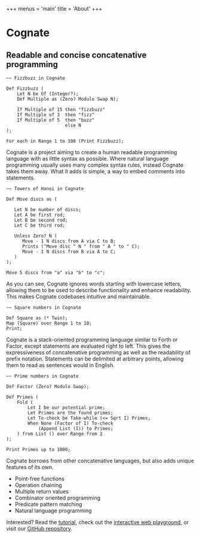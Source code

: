+++
menus = 'main'
title = 'About'
+++

# Cognate
## Readable and concise concatenative programming

```cognate
~~ Fizzbuzz in Cognate

Def Fizzbuzz (
	Let N be Of (Integer?);
	Def Multiple as (Zero? Modulo Swap N);

    If Multiple of 15 then "fizzbuzz"
    If Multiple of 3  then "fizz"
    If Multiple of 5  then "buzz"
                      else N
);

For each in Range 1 to 100 (Print Fizzbuzz);
```

Cognate is a project aiming to create a human readable programming language with as little syntax as possible. Where natural language programming usually uses many complex syntax rules, instead Cognate takes them away. What it adds is simple, a way to embed comments into statements.

```cognate
~~ Towers of Hanoi in Cognate

Def Move discs as (

   Let N be number of discs;
   Let A be first rod;
   Let B be second rod;
   Let C be third rod;

   Unless Zero? N (
      Move - 1 N discs from A via C to B;
      Prints ("Move disc " N " from " A " to " C);
      Move - 1 N discs from B via A to C;
   )
);

Move 5 discs from "a" via "b" to "c";
```

As you can see, Cognate ignores words starting with lowercase letters, allowing them to be used to describe functionality and enhance readability. This makes Cognate codebases intuitive and maintainable.

```cognate
~~ Square numbers in Cognate

Def Square as (* Twin);
Map (Square) over Range 1 to 10;
Print;
```

Cognate is a stack-oriented programming language similar to Forth or Factor, except statements are evaluated right to left. This gives the expressiveness of concatenative programming as well as the readability of prefix notation. Statements can be delimited at arbitrary points, allowing them to read as sentences would in English.

```cognate
~~ Prime numbers in Cognate

Def Factor (Zero? Modulo Swap);

Def Primes (
	Fold (
        Let I be our potential prime;
		Let Primes are the found primes;
		Let To-check be Take-while (<= Sqrt I) Primes;
		When None (Factor of I) To-check
			(Append List (I)) to Primes;
	) from List () over Range from 2
);

Print Primes up to 1000;
```

Cognate borrows from other concatenative languages, but also adds unique features of its own.

- Point-free functions
- Operation chaining
- Multiple return values
- Combinator oriented programming
- Predicate pattern matching
- Natural language programming


Interested? Read the [tutorial](/learn/), check out the [interactive web playground](https://cognate-playground.hedy.dev/), or visit our [GitHub repository](https://github.com/cognate-lang/cognate).

